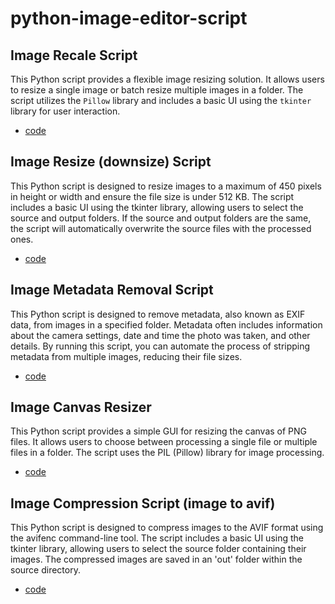 # python-image-editor-script

## Image Recale Script

This Python script provides a flexible image resizing solution. It allows users to resize a single image or batch resize multiple images in a folder. The script utilizes the `Pillow` library and includes a basic UI using the `tkinter` library for user interaction.

- [code](rescale)

## Image Resize (downsize) Script

This Python script is designed to resize images to a maximum of 450 pixels in height or width and ensure the file size is under 512 KB. The script includes a basic UI using the tkinter library, allowing users to select the source and output folders. If the source and output folders are the same, the script will automatically overwrite the source files with the processed ones.

- [code](downsize)

## Image Metadata Removal Script

This Python script is designed to remove metadata, also known as EXIF data, from images in a specified folder. Metadata often includes information about the camera settings, date and time the photo was taken, and other details. By running this script, you can automate the process of stripping metadata from multiple images, reducing their file sizes.

- [code](metadata)

## Image Canvas Resizer

This Python script provides a simple GUI for resizing the canvas of PNG files. It allows users to choose between processing a single file or multiple files in a folder. The script uses the PIL (Pillow) library for image processing.

- [code](canvas)

## Image Compression Script (image to avif)

This Python script is designed to compress images to the AVIF format using the avifenc command-line tool. The script includes a basic UI using the tkinter library, allowing users to select the source folder containing their images. The compressed images are saved in an 'out' folder within the source directory.

- [code](to-avif)
